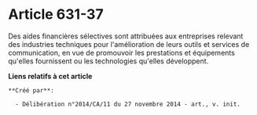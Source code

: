 # Article 631-37

Des aides financières sélectives sont attribuées aux entreprises relevant des industries techniques pour l'amélioration de
leurs outils et services de communication, en vue de promouvoir les prestations et équipements qu'elles fournissent ou les
technologies qu'elles développent.

**Liens relatifs à cet article**

	**Créé par**:

	  - Délibération n°2014/CA/11 du 27 novembre 2014 - art., v. init.
